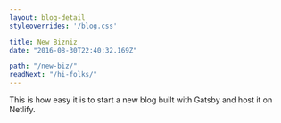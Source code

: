 ```yaml
---
layout: blog-detail
styleoverrides: '/blog.css'

title: New Bizniz
date: "2016-08-30T22:40:32.169Z"

path: "/new-biz/"
readNext: "/hi-folks/"
---
```


This is how easy it is to start a new blog built with Gatsby and host it on Netlify.